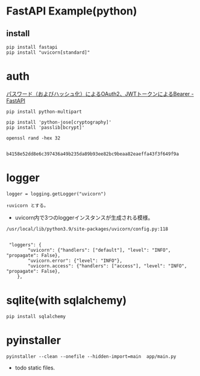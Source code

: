 
# FastAPI Example(python)


## install 

```
pip install fastapi
pip install "uvicorn[standard]"
```


# auth

[パスワード（およびハッシュ化）によるOAuth2、JWTトークンによるBearer \- FastAPI](https://fastapi.tiangolo.com/ja/tutorial/security/oauth2-jwt/)

```
pip install python-multipart

pip install 'python-jose[cryptography]'
pip install 'passlib[bcrypt]'

```

```
openssl rand -hex 32


b4158e52dd8e6c397436a49b235da89b93ee82bc9beaa82eaeffa43f3f649f9a

```

# logger

```
logger = logging.getLogger("uvicorn")

↑uvicorn とする。

```

- uvicorn内で3つのloggerインスタンスが生成される模様。


```
/usr/local/lib/python3.9/site-packages/uvicorn/config.py:118


 "loggers": {
        "uvicorn": {"handlers": ["default"], "level": "INFO", "propagate": False},
        "uvicorn.error": {"level": "INFO"},
        "uvicorn.access": {"handlers": ["access"], "level": "INFO", "propagate": False},
    },

```




# sqlite(with sqlalchemy)

```
pip install sqlalchemy

```

# pyinstaller

```
pyinstaller --clean --onefile --hidden-import=main  app/main.py 
```

- todo
  static files.
